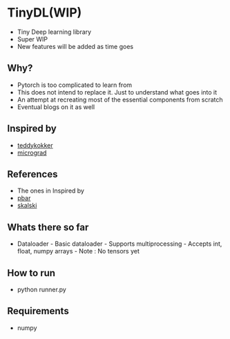 # TinyDL(WIP)

- Tiny Deep learning library
- Super WIP
- New features will be added as time goes

## Why?
- Pytorch is too complicated to learn from
- This does not intend to replace it. Just to understand what goes into it
- An attempt at recreating most of the essential components from scratch
- Eventual blogs on it as well


## Inspired by
- [teddykokker](https://github.com/teddykoker/tinyloader)
- [micrograd](https://github.com/karpathy/micrograd)

## References
- The ones in Inspired by
- [pbar](https://stackoverflow.com/questions/3173320/text-progress-bar-in-the-console)
- [skalski](https://github.com/SkalskiP/ILearnDeepLearning.py/blob/master/01_mysteries_of_neural_networks/03_numpy_neural_net/Numpy%20deep%20neural%20network.ipynb)

## Whats there so far
- Dataloader
        - Basic dataloader
        - Supports multiprocessing
        - Accepts int, float, numpy arrays
        - Note : No tensors yet


## How to run
- python runner.py

## Requirements
- numpy
